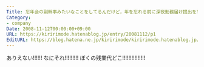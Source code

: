 ```yaml
---
Title: 忘年会の副幹事みたいなことをしてるんだけど，年を忘れる前に深夜勤務届け提出を忘れてたから，ぼくの残業代とか減った!!!!
Category:
- company
Date: 2008-11-12T00:00:00+09:00
URL: https://kiririmode.hatenablog.jp/entry/20081112/p1
EditURL: https://blog.hatena.ne.jp/kiririmode/kiririmode.hatenablog.jp/atom/entry/8454420450078213901
---
```



ありえない!!!!!! なにそれ!!!!!!!!! ぼくの残業代どこ!!!!!!!!!!!!!!!
